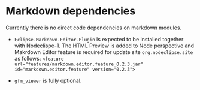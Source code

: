 
# Markdown dependencies

Currently there is no direct code dependencies on markdown modules.

- `Eclipse-Markdown-Editor-Plugin` is expected to be installed together with Nodeclispe-1.
The HTML Preview is added to Node perspective and Makrdown Editor feature is required for update site `org.nodeclipse.site` as follows:
`<feature url="features/markdown.editor.feature_0.2.3.jar" id="markdown.editor.feature" version="0.2.3">`

- `gfm_viewer`  is fully optional.